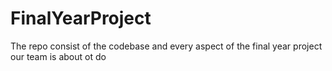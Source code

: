 # FinalYearProject
The repo consist of the codebase and every aspect of  the final year project our team is about ot do 
